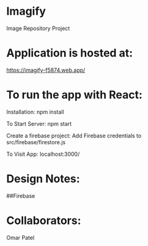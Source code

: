 # Imagify
Image Repository Project

# Application is hosted at: 
  https://imagify-f5874.web.app/
  
# To run the app with React:
  Installation:
    npm install

  To Start Server:
    npm start
    
  Create a firebase project:
    Add Firebase credentials to src/firebase/firestore.js
  
  To Visit App:
    localhost:3000/
    
# Design Notes:
  ##Firebase
# Collaborators:
Omar Patel
